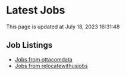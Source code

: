 # Latest Jobs

This page is updated at July 18, 2023 16:31:48

## Job Listings

- [Jobs from ottacomdata](jobs/ottacom.md)
- [Jobs from relocatewithusjobs](jobs/relocatewithus.md)
